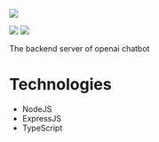 ![](https://img.shields.io/github/watchers/vinitparekh17/Nodets?logoColor=19c676&style=social)

![](https://img.shields.io/github/languages/top/vinitparekh17/openai-chatbot)
![](https://img.shields.io/github/languages/count/vinitparekh17/openai-chatbot?color=%23fff000)

The backend server of openai chatbot

# Technologies

<ul>
<li>NodeJS
<li>ExpressJS
<li>TypeScript
</ul>

